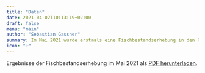 ```yaml
---
title: "Daten"
date: 2021-04-02T10:13:19+02:00
draft: false
menu: "main"
author: "Sebastian Gassner"
summary: Im Mai 2021 wurde erstmals eine Fischbestandserhebung in den Raaber Bächen durchgefürht
icon: "💦"
---
```


Ergebnisse der Fischbestandserhebung im Mai 2021 als [PDF herunterladen](/post/data/Raaber_Baeche_Fischbestandserhebung_20210615.pdf).